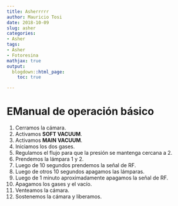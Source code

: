 ```yaml
---
title: Asherrrrr
author: Mauricio Tosi
date: 2018-10-09
slug: asher
categories:
- Asher
tags:
- Asher
- Fotoresina
mathjax: true
output:
  blogdown::html_page:
    toc: true

---
```

# EManual de operación básico

 1. Cerramos la cámara.
 2. Activamos **SOFT VACUUM**.
 3. Activamos **MAIN VACUUM**.
 4. Iniciamos los dos gases.
 5. Regulamos el flujo para que la presión se mantenga cercana a 2.
 6. Prendemos la lámpara 1 y 2.
 7. Luego de 10 segundos prendemos la señal de RF.
 8. Luego de otros 10 segundos apagamos las lámparas.
 9. Luego de 1 minuto aproximadamente apagamos la señal de RF.
10. Apagamos los gases y el vacío.
11. Venteamos la cámara.
12. Sostenemos la cámara y liberamos.